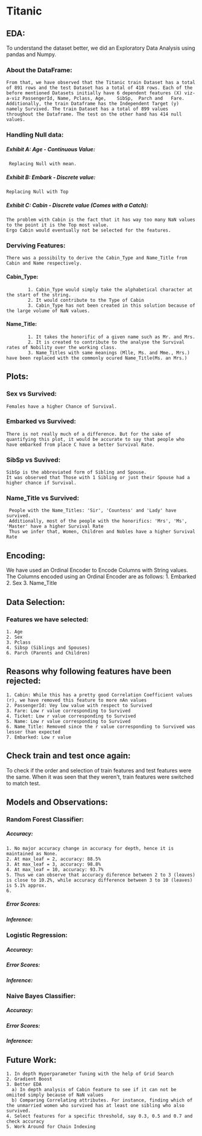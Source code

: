 # Titanic

## EDA:
  To understand the dataset better, we did an Exploratory Data Analysis using pandas and Numpy. 
  
  ### About the DataFrame:
    From that, we have observed that the Titanic train Dataset has a total of 891 rows and the test Dataset has a total of 418 rows. Each of the before mentioned Datasets initially have 6 dependent features (X) viz-a-viz PassengerId, Name,	Pclass,	Age,	SibSp,	Parch and	Fare. Additionally, the train Dataframe has the Independent Target (y) namely Survived. The train Dataset has a total of 899 values throughout the Dataframe. The test on the other hand has 414 null values. 
  
  ### Handling Null data:
  
   ##### Exhibit A: Age - Continuous Value:
     Replacing Null with mean.
    
   ##### Exhibit B: Embark - Discrete value:
    Replacing Null with Top
    
   ##### Exhibit C: Cabin - Discrete value (Comes with a Catch):
    The problem with Cabin is the fact that it has way too many NaN values to the point it is the Top most value. 
    Ergo Cabin would eventually not be selected for the features.
  
  ### Derviving Features:
    There was a possibilty to derive the Cabin_Type and Name_Title from Cabin and Name respectively. 
    
   #### Cabin_Type:
            1. Cabin_Type would simply take the alphabetical character at the start of the string.
            2. It would contribute to the Type of Cabin
            3. Cabin_Type has not been created in this solution because of the large volume of NaN values.
   
   #### Name_Title:
            1. It takes the honorific of a given name such as Mr. and Mrs.
            2. It is created to contribute to the analyse the Survival rates of Nobility over the working class.
            3. Name_Titles with same meanings (Mlle, Ms. and Mme., Mrs.) have been replaced with the commonly ocured Name_Title(Ms. an Mrs.)
## Plots:

  ### Sex vs Survived:
    Females have a higher Chance of Survival.
    
  ### Embarked vs Survived:
    There is not really much of a difference. But for the sake of quantifying this plot, it would be accurate to say that people who have embarked from place C have a better Survival Rate.
    
  ### SibSp vs Suvived: 
    SibSp is the abbreviated form of Sibling and Spouse.
    It was observed that Those with 1 Sibling or just their Spouse had a higher chance if Survival.
    
  ### Name_Title vs Survived:
     People with the Name_Titles: 'Sir', 'Countess' and 'Lady' have survived.
     Additionally, most of the people with the honorifics: 'Mrs', 'Ms', 'Master' have a higher Survival Rate
     Thus we infer that, Women, Children and Nobles have a higher Survival Rate
     
## Encoding:
  We have used an Ordinal Encoder to Encode Columns with String values. 
  The Columns encoded using an Ordinal Encoder are as follows:
    1. Embarked
    2. Sex
    3. Name_Title 

## Data Selection:
  ### Features we have selected: 
    1. Age
    2. Sex
    3. Pclass
    4. Sibsp (Siblings and Spouses)
    6. Parch (Parents and Children)
    
##  Reasons why following features have been rejected:
    1. Cabin: While this has a pretty good Correlation Coefficient values (r), we have removed this feature to more nAn values
    2. PassengerId: Vey low value with respect to Survived
    3. Fare: Low r value corresponding to Survived
    4. Ticket: Low r value corresponding to Survived
    5. Name: Low r value corresponding to Survived
    6. Name_Title: Removed since the r value corresponding to Survived was lesser than expected
    7. Embarked: Low r value
    
## Check train and test once again:
  To check if the order and selection of train features and test features were the same. 
  When it was seen that they weren't, train features were switched to match test.

## Models and Observations:
  ### Random Forest Classifier:
  
   ##### Accuracy:
    1. No major accuracy change in accuracy for depth, hence it is maintained as None.
    2. At max_leaf = 2, accuracy: 88.5%
    3. At max_leaf = 3, accuracy: 98.8%
    4. At max_leaf = 10, accuracy: 93.7%
    5. Thus we can observe that accuracy diference between 2 to 3 (leaves) is close to 10.2%, while accuracy difference between 3 to 10 (leaves) is 5.1% approx.
    6. 
    
   ##### Error Scores:
   ##### Inference:
   
  ### Logistic Regression:
  
   ##### Accuracy:
   ##### Error Scores:
   ##### Inference:
   
  ### Naive Bayes Classifier:
  
   ##### Accuracy:
   ##### Error Scores:
   ##### Inference:
   
  ## Future Work:
    1. In depth Hyperparameter Tuning with the help of Grid Search
    2. Gradient Boost
    3. Better EDA
      a) In depth analysis of Cabin feature to see if it can not be omiited simply because of NaN values
      b) Comparing Correlating attributes. For instance, finding which of the unmarried women who survived has at least one sibling who also survived.
    4. Select features for a specific threshold, say 0.3, 0.5 and 0.7 and check accuracy 
    5. Work Around for Chain Indexing
